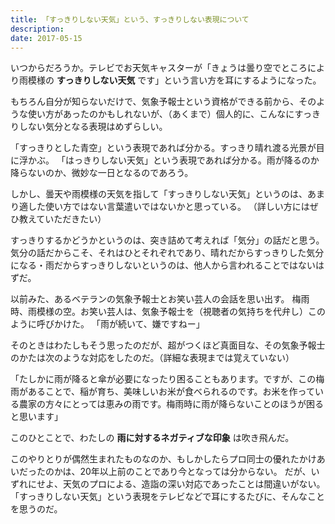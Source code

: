 ```yaml
---
title: 「すっきりしない天気」という、すっきりしない表現について
description: 
date: 2017-05-15
---
```

いつからだろうか。テレビでお天気キャスターが「きょうは曇り空でところにより雨模様の **すっきりしない天気** です」という言い方を耳にするようになった。

もちろん自分が知らないだけで、気象予報士という資格ができる前から、そのような使い方があったのかもしれないが、（あくまで）個人的に、こんなにすっきりしない気分となる表現はめずらしい。

「すっきりとした青空」という表現であれば分かる。すっきり晴れ渡る光景が目に浮かぶ。
「はっきりしない天気」という表現であれば分かる。雨が降るのか降らないのか、微妙な一日となるのであろう。

しかし、曇天や雨模様の天気を指して「すっきりしない天気」というのは、あまり適した使い方ではない言葉遣いではないかと思っている。
（詳しい方にはぜひ教えていただきたい）

すっきりするかどうかというのは、突き詰めて考えれば「気分」の話だと思う。
気分の話だからこそ、それはひとそれぞれであり、晴れだからすっきりした気分になる・雨だからすっきりしないというのは、他人から言われることではないはずだ。

以前みた、あるベテランの気象予報士とお笑い芸人の会話を思い出す。
梅雨時、雨模様の空。お笑い芸人は、気象予報士を（視聴者の気持ちを代弁し）このように呼びかけた。
「雨が続いて、嫌ですねー」

そのときはわたしもそう思ったのだが、超がつくほど真面目な、その気象予報士のかたは次のような対応をしたのだ。（詳細な表現までは覚えていない）

「たしかに雨が降ると傘が必要になったり困ることもあります。ですが、この梅雨があることで、稲が育ち、美味しいお米が食べられるのです。お米を作っている農家の方々にとっては恵みの雨です。梅雨時に雨が降らないことのほうが困ると思います」

このひとことで、わたしの **雨に対するネガティブな印象** は吹き飛んだ。

このやりとりが偶然生まれたものなのか、もしかしたらプロ同士の優れたかけあいだったのかは、20年以上前のことであり今となっては分からない。
だが、いずれにせよ、天気のプロによる、造詣の深い対応であったことは間違いがない。
「すっきりしない天気」という表現をテレビなどで耳にするたびに、そんなことを思うのだ。
